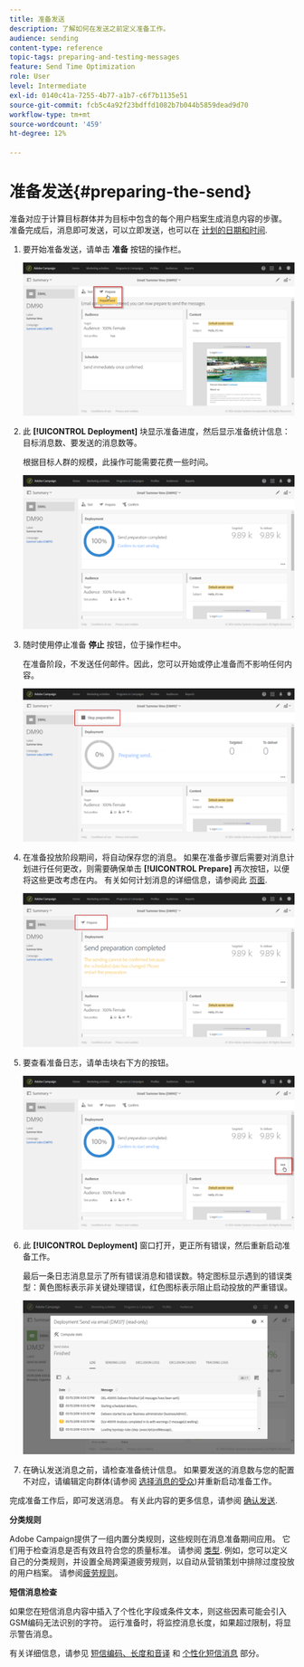 ```yaml
---
title: 准备发送
description: 了解如何在发送之前定义准备工作。
audience: sending
content-type: reference
topic-tags: preparing-and-testing-messages
feature: Send Time Optimization
role: User
level: Intermediate
exl-id: 0140c41a-7255-4b77-a1b7-c6f7b1135e51
source-git-commit: fcb5c4a92f23bdffd1082b7b044b5859dead9d70
workflow-type: tm+mt
source-wordcount: '459'
ht-degree: 12%

---
```


# 准备发送{#preparing-the-send}

准备对应于计算目标群体并为目标中包含的每个用户档案生成消息内容的步骤。 准备完成后，消息即可发送，可以立即发送，也可以在 [计划的日期和时间](../../sending/using/about-scheduling-messages.md).

1. 要开始准备发送，请单击 **准备** 按钮的操作栏。

   ![](assets/preparing_delivery_2.png)

1. 此 **[!UICONTROL Deployment]** 块显示准备进度，然后显示准备统计信息：目标消息数、要发送的消息数等。

   根据目标人群的规模，此操作可能需要花费一些时间。

   ![](assets/preparing_delivery.png)

1. 随时使用停止准备 **停止** 按钮，位于操作栏中。

   在准备阶段，不发送任何邮件。因此，您可以开始或停止准备而不影响任何内容。

   ![](assets/preparing_delivery_6.png)

1. 在准备投放阶段期间，将自动保存您的消息。 如果在准备步骤后需要对消息计划进行任何更改，则需要确保单击 **[!UICONTROL Prepare]** 再次按钮，以便将这些更改考虑在内。 有关如何计划消息的详细信息，请参阅此 [页面](../../sending/using/about-scheduling-messages.md).

   ![](assets/preparing_delivery_5.png)

1. 要查看准备日志，请单击块右下方的按钮。

   ![](assets/preparing_delivery_4.png)

1. 此 **[!UICONTROL Deployment]** 窗口打开，更正所有错误，然后重新启动准备工作。

   最后一条日志消息显示了所有错误消息和错误数。特定图标显示遇到的错误类型：黄色图标表示非关键处理错误，红色图标表示阻止启动投放的严重错误。

   ![](assets/preparing_delivery_3.png)

1. 在确认发送消息之前，请检查准备统计信息。 如果要发送的消息数与您的配置不对应，请编辑定向群体(请参阅 [选择消息的受众](../../audiences/using/selecting-an-audience-in-a-message.md))并重新启动准备工作。

完成准备工作后，即可发送消息。 有关此内容的更多信息，请参阅 [确认发送](../../sending/using/confirming-the-send.md).

**分类规则**

Adobe Campaign提供了一组内置分类规则，这些规则在消息准备期间应用。 它们用于检查消息是否有效且符合您的质量标准。 请参阅 [类型](../../sending/using/about-typology-rules.md). 例如，您可以定义自己的分类规则，并设置全局跨渠道疲劳规则，以自动从营销策划中排除过度投放的用户档案。 请参阅[疲劳规则](../../sending/using/fatigue-rules.md)。

**短信消息检查**

如果您在短信消息内容中插入了个性化字段或条件文本，则这些因素可能会引入GSM编码无法识别的字符。 运行准备时，将监控消息长度，如果超过限制，将显示警告消息。

有关详细信息，请参见 [短信编码、长度和音译](../../administration/using/configuring-sms-channel.md#sms-encoding--length-and-transliteration) 和 [个性化短信消息](../../channels/using/personalizing-sms-messages.md) 部分。
